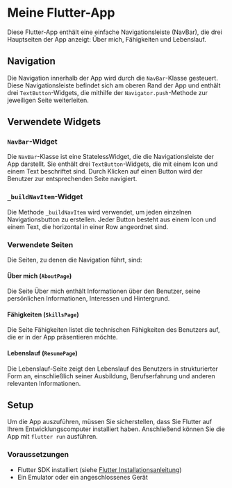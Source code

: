 # Meine Flutter-App

Diese Flutter-App enthält eine einfache Navigationsleiste (NavBar), die drei Hauptseiten der App anzeigt: Über mich, Fähigkeiten und Lebenslauf.

## Navigation

Die Navigation innerhalb der App wird durch die `NavBar`-Klasse gesteuert. Diese Navigationsleiste befindet sich am oberen Rand der App und enthält drei `TextButton`-Widgets, die mithilfe der `Navigator.push`-Methode zur jeweiligen Seite weiterleiten.

## Verwendete Widgets

### `NavBar`-Widget

Die `NavBar`-Klasse ist eine StatelessWidget, die die Navigationsleiste der App darstellt. Sie enthält drei `TextButton`-Widgets, die mit einem Icon und einem Text beschriftet sind. Durch Klicken auf einen Button wird der Benutzer zur entsprechenden Seite navigiert.

### `_buildNavItem`-Widget

Die Methode `_buildNavItem` wird verwendet, um jeden einzelnen Navigationsbutton zu erstellen. Jeder Button besteht aus einem Icon und einem Text, die horizontal in einer Row angeordnet sind.

### Verwendete Seiten

Die Seiten, zu denen die Navigation führt, sind:

#### Über mich (`AboutPage`)

Die Seite Über mich enthält Informationen über den Benutzer, seine persönlichen Informationen, Interessen und Hintergrund.

#### Fähigkeiten (`SkillsPage`)

Die Seite Fähigkeiten listet die technischen Fähigkeiten des Benutzers auf, die er in der App präsentieren möchte.

#### Lebenslauf (`ResumePage`)

Die Lebenslauf-Seite zeigt den Lebenslauf des Benutzers in strukturierter Form an, einschließlich seiner Ausbildung, Berufserfahrung und anderen relevanten Informationen.

## Setup

Um die App auszuführen, müssen Sie sicherstellen, dass Sie Flutter auf Ihrem Entwicklungscomputer installiert haben. Anschließend können Sie die App mit `flutter run` ausführen.

### Voraussetzungen

- Flutter SDK installiert (siehe [Flutter Installationsanleitung](https://flutter.dev/docs/get-started/install))
- Ein Emulator oder ein angeschlossenes Gerät


